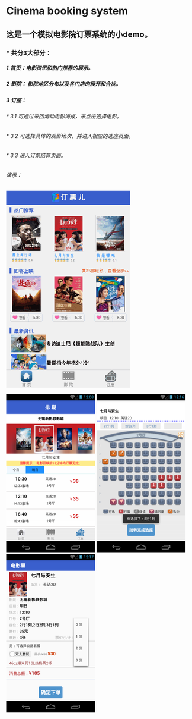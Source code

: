 # Cinema booking system
## 这是一个模拟电影院订票系统的小demo。
### * 共分3大部分：
##### 1.首页：电影资讯和热门推荐的展示。
##### 2 影院： 影院地区分布以及各门店的展开和合拢。
##### 3 订座：
######            * 3.1 可通过来回滑动电影海报，来点击选择电影。
######            * 3.2 可选择具体的观影场次，并进入相应的选座页面。
######            * 3.3 进入订票结算页面。
      
###### 演示：

![image](https://github.com/sallyQin/Theatre/raw/master/app/src/main/res/drawable/readme_display.gif) 

![image](https://github.com/sallyQin/Theatre/raw/master/app/src/main/res/drawable/readme_2.png) 
![image](https://github.com/sallyQin/Theatre/raw/master/app/src/main/res/drawable/readme_3.png) 
![image](https://github.com/sallyQin/Theatre/raw/master/app/src/main/res/drawable/readme_4.png) 

